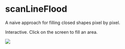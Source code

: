 # scanLineFlood

A naive approach for filling closed shapes pixel by pixel.

Interactive. Click on the screen to fill an area.

![](https://raw.githubusercontent.com/hamoid/Fun-Programming/master/processing/ideas/2015/02/scanLineFlood/thumb.png)

